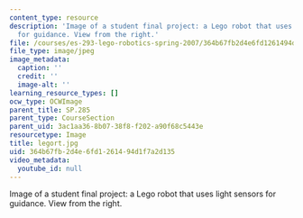 ```yaml
---
content_type: resource
description: 'Image of a student final project: a Lego robot that uses light sensors
  for guidance. View from the right.'
file: /courses/es-293-lego-robotics-spring-2007/364b67fb2d4e6fd1261494d1f7a2d135_legort.jpg
file_type: image/jpeg
image_metadata:
  caption: ''
  credit: ''
  image-alt: ''
learning_resource_types: []
ocw_type: OCWImage
parent_title: SP.285
parent_type: CourseSection
parent_uid: 3ac1aa36-8b07-38f8-f202-a90f68c5443e
resourcetype: Image
title: legort.jpg
uid: 364b67fb-2d4e-6fd1-2614-94d1f7a2d135
video_metadata:
  youtube_id: null
---
```

Image of a student final project: a Lego robot that uses light sensors for guidance. View from the right.